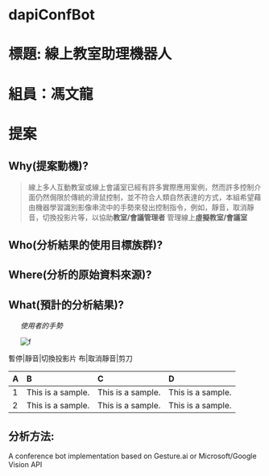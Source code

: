# dapiConfBot
# 標題: 線上教室助理機器人
# 組員：馮文龍
# 提案
## Why(提案動機)?
> 線上多人互動教室或線上會議室已經有許多實際應用案例，然而許多控制介面仍然侷限於傳統的滑鼠控制，並不符合人類自然表達的方式，本組希望藉由機器學習識別影像串流中的手勢來發出控制指令，例如，靜音，取消靜音，切換投影片等，以協助**教室/會議管理者** 管理線上**虛擬教室/會議室**
## Who(分析結果的使用目標族群)?
## Where(分析的原始資料來源)?
## What(預計的分析結果)?
<ol>

*使用者的手勢*

![f]( https://www.fluentu.com/blog/chinese/wp-content/uploads/2017/11/chinese-gestures-e1512759046169.jpg    "hand" )

</ol>

暫停|靜音|切換投影片
布|取消靜音|剪刀

| A | B| C| D|
| :-------- | :--------|:--------|:--------|
| 1 | This is a sample. | This is a sample. | This is a sample. |
|2 | This is a sample. | This is a sample. | This is a sample. |






## 分析方法:

A conference bot implementation based on Gesture.ai or Microsoft/Google Vision API
